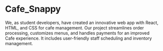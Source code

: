 # Cafe_Snappy
We, as student developers, have created an innovative web app with React, HTML, and CSS for cafe management. Our project streamlines order processing, customizes menus, and handles payments for an improved Cafe experience. It includes user-friendly staff scheduling and inventory management. 
